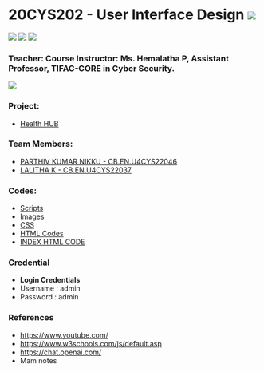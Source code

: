 # 20CYS202 - User Interface Design ![](https://img.shields.io/badge/-Live-green)
![](https://img.shields.io/badge/Batch-22CYS-lightgreen) ![](https://img.shields.io/badge/UG-blue) ![](https://img.shields.io/badge/Subject-UID-blue) <br/>


### Teacher: Course Instructor:  Ms. Hemalatha P, Assistant Professor, TIFAC-CORE in Cyber Security.

![](https://img.shields.io/badge/Template-Partial-silver)

### Project:
- [Health HUB](https://amrita-tifac-cyber-blockchain.github.io/20CYS202-User_Interface_Design/Assignments/CB.EN.U4CYS22037/ui/)

### Team Members:
- [PARTHIV KUMAR NIKKU - CB.EN.U4CYS22046](https://parthivkumar123.github.io/)
- [LALITHA K - CB.EN.U4CYS22037](https://lalitha0614.github.io/)

### Codes:

- [Scripts](https://github.com/Amrita-TIFAC-Cyber-Blockchain/20CYS202-User_Interface_Design/tree/main/Assignments/CB.EN.U4CYS22037/ui/js)
- [Images](https://github.com/Amrita-TIFAC-Cyber-Blockchain/20CYS202-User_Interface_Design/tree/main/Assignments/CB.EN.U4CYS22037/ui/images)
- [CSS](https://github.com/Amrita-TIFAC-Cyber-Blockchain/20CYS202-User_Interface_Design/tree/main/Assignments/CB.EN.U4CYS22037/ui/css)
- [HTML Codes](https://github.com/Amrita-TIFAC-Cyber-Blockchain/20CYS202-User_Interface_Design/tree/main/Assignments/CB.EN.U4CYS22037/ui/html)
- [INDEX HTML CODE](https://github.com/Amrita-TIFAC-Cyber-Blockchain/20CYS202-User_Interface_Design/blob/main/Assignments/CB.EN.U4CYS22037/ui/index.html)
  
### Credential
- **Login Credentials**
-   Username  :  admin
-   Password  :  admin

### References 
 - https://www.youtube.com/
 - https://www.w3schools.com/js/default.asp
 - https://chat.openai.com/
 - Mam notes

 
